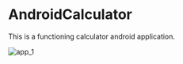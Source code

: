 # AndroidCalculator

This is a functioning calculator android application.

![app_1](https://user-images.githubusercontent.com/60022073/89580689-bf0ca580-d803-11ea-9e80-b14c5dac4dd8.PNG)
